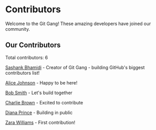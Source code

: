 # Contributors

Welcome to the Git Gang! These amazing developers have joined our community.

## Our Contributors

Total contributors: 6

[Sashank Bhamidi](https://github.com/SashankBhamidi) - Creator of Git Gang - building GitHub's biggest contributors list!

[Alice Johnson](https://github.com/alicejohnson) - Happy to be here!

[Bob Smith](https://github.com/bobsmith) - Let's build together

[Charlie Brown](https://github.com/charliebrown) - Excited to contribute

[Diana Prince](https://github.com/dianaprince) - Building in public

[Zara Williams](https://github.com/zarawilliams) - First contribution!
